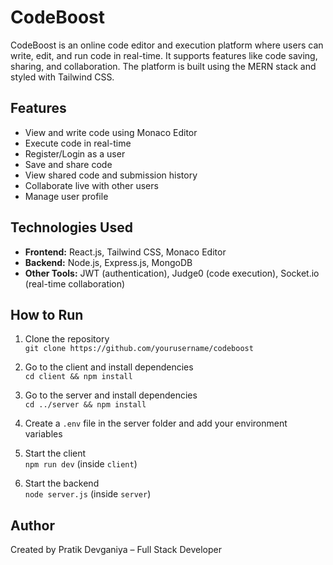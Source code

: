 # CodeBoost

CodeBoost is an online code editor and execution platform where users can write, edit, and run code in real-time. It supports features like code saving, sharing, and collaboration. The platform is built using the MERN stack and styled with Tailwind CSS.

## Features

- View and write code using Monaco Editor
- Execute code in real-time
- Register/Login as a user
- Save and share code
- View shared code and submission history
- Collaborate live with other users
- Manage user profile

## Technologies Used

- **Frontend:** React.js, Tailwind CSS, Monaco Editor
- **Backend:** Node.js, Express.js, MongoDB
- **Other Tools:** JWT (authentication), Judge0 (code execution), Socket.io (real-time collaboration)

## How to Run

1. Clone the repository  
   `git clone https://github.com/yourusername/codeboost`

2. Go to the client and install dependencies  
   `cd client && npm install`

3. Go to the server and install dependencies  
   `cd ../server && npm install`

4. Create a `.env` file in the server folder and add your environment variables

5. Start the client  
   `npm run dev` (inside `client`)

6. Start the backend  
   `node server.js` (inside `server`)

## Author

Created by Pratik Devganiya – Full Stack Developer

